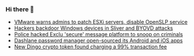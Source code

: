 ### Hi there 👋

<!--START_SECTION:feed-->
* [VMware warns admins to patch ESXi servers, disable OpenSLP service](https://www.bleepingcomputer.com/news/security/vmware-warns-admins-to-patch-esxi-servers-disable-openslp-service/)
* [Hackers backdoor Windows devices in Sliver and BYOVD attacks](https://www.bleepingcomputer.com/news/security/hackers-backdoor-windows-devices-in-sliver-and-byovd-attacks/)
* [Police hacked Exclu 'secure' message platform to snoop on criminals](https://www.bleepingcomputer.com/news/security/police-hacked-exclu-secure-message-platform-to-snoop-on-criminals/)
* [Dashlane password manager open-sourced its Android and iOS apps](https://www.bleepingcomputer.com/news/security/dashlane-password-manager-open-sourced-its-android-and-ios-apps/)
* [New Dingo crypto token found charging a 99% transaction fee](https://www.bleepingcomputer.com/news/security/new-dingo-crypto-token-found-charging-a-99-percent-transaction-fee/)
<!--END_SECTION:feed-->

<!--
**frankenk/frankenk** is a ✨ _special_ ✨ repository because its `README.md` (this file) appears on your GitHub profile.

Here are some ideas to get you started:

- 🔭 I’m currently working on ...
- 🌱 I’m currently learning ...
- 👯 I’m looking to collaborate on ...
- 🤔 I’m looking for help with ...
- 💬 Ask me about ...
- 📫 How to reach me: ...
- 😄 Pronouns: ...
- ⚡ Fun fact: ...
-->



